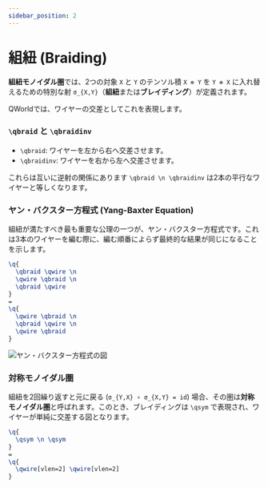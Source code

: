 ```yaml
---
sidebar_position: 2
---
```


# 組紐 (Braiding)

**組紐モノイダル圏**では、2つの対象 `X` と `Y` のテンソル積 `X ⊗ Y` を `Y ⊗ X` に入れ替えるための特別な射 `σ_{X,Y}`（**組紐**または**ブレイディング**）が定義されます。

QWorldでは、ワイヤーの交差としてこれを表現します。

### `\qbraid` と `\qbraidinv`

-   `\qbraid`: ワイヤーを左から右へ交差させます。
-   `\qbraidinv`: ワイヤーを右から左へ交差させます。

これらは互いに逆射の関係にあります `\qbraid \n \qbraidinv` は2本の平行なワイヤーと等しくなります。

### ヤン・バクスター方程式 (Yang-Baxter Equation)

組紐が満たすべき最も重要な公理の一つが、ヤン・バクスター方程式です。これは3本のワイヤーを編む際に、編む順番によらず最終的な結果が同じになることを示します。

```latex
\q{
  \qbraid \qwire \n
  \qwire \qbraid \n
  \qbraid \qwire
}
=
\q{
  \qwire \qbraid \n
  \qbraid \qwire \n
  \qwire \qbraid
}
```

![ヤン・バクスター方程式の図](https://placehold.co/400x300/F3F4F6/333333?text=Yang-Baxter%20Equation)

### 対称モノイダル圏

組紐を2回繰り返すと元に戻る (`σ_{Y,X} ∘ σ_{X,Y} = id`) 場合、その圏は**対称モノイダル圏**と呼ばれます。このとき、ブレイディングは `\qsym` で表現され、ワイヤーが単純に交差する図となります。

```latex
\q{
  \qsym \n \qsym
}
=
\q{
  \qwire[vlen=2] \qwire[vlen=2]
}
